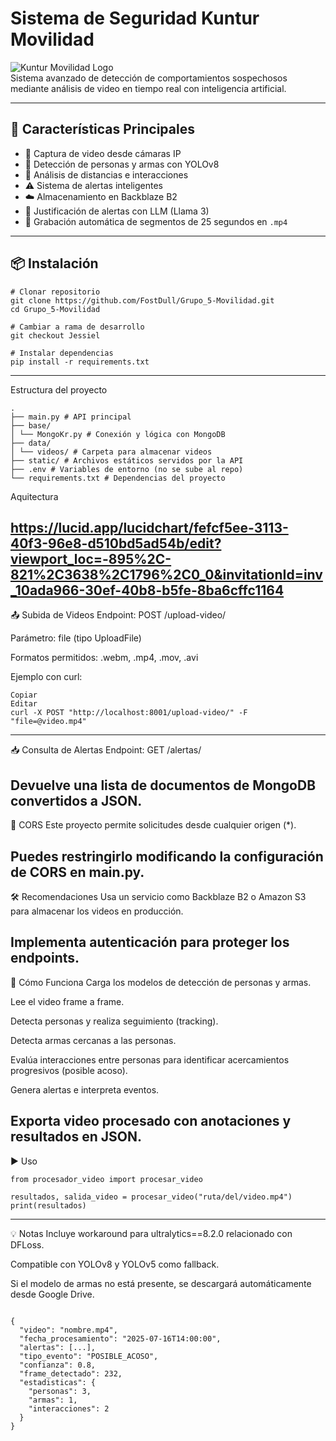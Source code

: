 # Sistema de Seguridad Kuntur Movilidad

![Kuntur Movilidad Logo](https://via.placeholder.com/150?text=Kuntur+Logo)  
Sistema avanzado de detección de comportamientos sospechosos mediante análisis de video en tiempo real con inteligencia artificial.

---

## 🚀 Características Principales

- 🎥 Captura de video desde cámaras IP  
- 🧠 Detección de personas y armas con YOLOv8  
- 📏 Análisis de distancias e interacciones  
- ⚠️ Sistema de alertas inteligentes  
- ☁️ Almacenamiento en Backblaze B2  
- 💬 Justificación de alertas con LLM (Llama 3)  
- 📼 Grabación automática de segmentos de 25 segundos en `.mp4`

---

## 📦 Instalación
```
# Clonar repositorio
git clone https://github.com/FostDull/Grupo_5-Movilidad.git
cd Grupo_5-Movilidad

# Cambiar a rama de desarrollo
git checkout Jessiel

# Instalar dependencias
pip install -r requirements.txt
```
---
Estructura del proyecto
```
.
├── main.py # API principal
├── base/
│ └── MongoKr.py # Conexión y lógica con MongoDB
├── data/
│ └── videos/ # Carpeta para almacenar videos
├── static/ # Archivos estáticos servidos por la API
├── .env # Variables de entorno (no se sube al repo)
└── requirements.txt # Dependencias del proyecto
```
Aquitectura

https://lucid.app/lucidchart/fefcf5ee-3113-40f3-96e8-d510bd5ad54b/edit?viewport_loc=-895%2C-821%2C3638%2C1796%2C0_0&invitationId=inv_10ada966-30ef-40b8-b5fe-8ba6cffc1164
---
📤 Subida de Videos
Endpoint: POST /upload-video/

Parámetro: file (tipo UploadFile)

Formatos permitidos: .webm, .mp4, .mov, .avi

Ejemplo con curl:

```
Copiar
Editar
curl -X POST "http://localhost:8001/upload-video/" -F "file=@video.mp4"
```
---
📥 Consulta de Alertas
Endpoint: GET /alertas/

Devuelve una lista de documentos de MongoDB convertidos a JSON.
---
🔐 CORS
Este proyecto permite solicitudes desde cualquier origen (*). 

Puedes restringirlo modificando la configuración de CORS en main.py.
---
🛠 Recomendaciones
Usa un servicio como Backblaze B2 o Amazon S3 para almacenar los videos en producción.

Implementa autenticación para proteger los endpoints.
---
🚀 Cómo Funciona
Carga los modelos de detección de personas y armas.

Lee el video frame a frame.

Detecta personas y realiza seguimiento (tracking).

Detecta armas cercanas a las personas.

Evalúa interacciones entre personas para identificar acercamientos progresivos (posible acoso).

Genera alertas e interpreta eventos.

Exporta video procesado con anotaciones y resultados en JSON.
---
▶️ Uso

```
from procesador_video import procesar_video

resultados, salida_video = procesar_video("ruta/del/video.mp4")
print(resultados)

```
---
💡 Notas
Incluye workaround para ultralytics==8.2.0 relacionado con DFLoss.

Compatible con YOLOv8 y YOLOv5 como fallback.

Si el modelo de armas no está presente, se descargará automáticamente desde Google Drive.
```

{
  "video": "nombre.mp4",
  "fecha_procesamiento": "2025-07-16T14:00:00",
  "alertas": [...],
  "tipo_evento": "POSIBLE_ACOSO",
  "confianza": 0.8,
  "frame_detectado": 232,
  "estadisticas": {
    "personas": 3,
    "armas": 1,
    "interacciones": 2
  }
}
```

